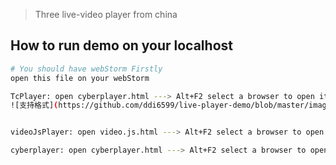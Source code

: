 > Three live-video player from china

## How to run demo on your localhost

``` bash
# You should have webStorm Firstly
open this file on your webStorm

TcPlayer: open cyberplayer.html ---> Alt+F2 select a browser to open it
![支持格式](https://github.com/ddi6599/live-player-demo/blob/master/images/image.png)


videoJsPlayer: open video.js.html ---> Alt+F2 select a browser to open it

cyberplayer: open cyberplayer.html ---> Alt+F2 select a browser to open it
